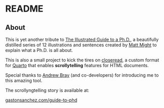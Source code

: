 # README


## About

This is yet another tribute to <a href="https://matt.might.net/articles/phd-school-in-pictures/" target="_blank">The Illustrated Guide to a Ph.D.</a>, a beautifully distilled series of 12 illustrations and sentences created by <a href="http://matt.might.net/" target="_blank">Matt Might</a> to explain what a Ph.D. is all about.

This is also a small project to kick the tires on <a href="https://closeread.dev/" target="_blank">closeread</a>, a custom format for <a href="https://quarto.org/" target="_blank">Quarto</a> that enables __scrollytelling__ features for HTML documents.

Special thanks to <a href="https://github.com/andrewpbray" target="_blank">Andrew Bray</a> (and co-developers) for introducing me to this amazing tool.

The scrollyngtelling story is available at:

<a href="https://www.gastonsanchez.com/guide-to-phd" target="_blank">gastonsanchez.com/guide-to-phd</a>
